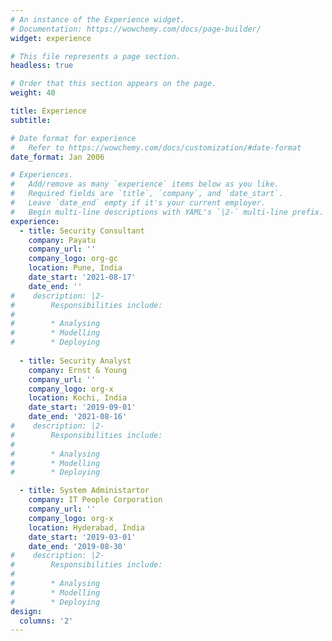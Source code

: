 ```yaml
---
# An instance of the Experience widget.
# Documentation: https://wowchemy.com/docs/page-builder/
widget: experience

# This file represents a page section.
headless: true

# Order that this section appears on the page.
weight: 40

title: Experience
subtitle:

# Date format for experience
#   Refer to https://wowchemy.com/docs/customization/#date-format
date_format: Jan 2006

# Experiences.
#   Add/remove as many `experience` items below as you like.
#   Required fields are `title`, `company`, and `date_start`.
#   Leave `date_end` empty if it's your current employer.
#   Begin multi-line descriptions with YAML's `|2-` multi-line prefix.
experience:
  - title: Security Consultant
    company: Payatu
    company_url: ''
    company_logo: org-gc
    location: Pune, India
    date_start: '2021-08-17'
    date_end: ''
#    description: |2-
#        Responsibilities include:
#        
#        * Analysing
#        * Modelling
#        * Deploying
        
  - title: Security Analyst
    company: Ernst & Young
    company_url: ''
    company_logo: org-x
    location: Kochi, India
    date_start: '2019-09-01'
    date_end: '2021-08-16'
#    description: |2-
#        Responsibilities include:
#        
#        * Analysing
#        * Modelling
#        * Deploying

  - title: System Administartor
    company: IT People Corporation
    company_url: ''
    company_logo: org-x
    location: Hyderabad, India
    date_start: '2019-03-01'
    date_end: '2019-08-30'
#    description: |2-
#        Responsibilities include:
#        
#        * Analysing
#        * Modelling
#        * Deploying
design:
  columns: '2'
---
```

